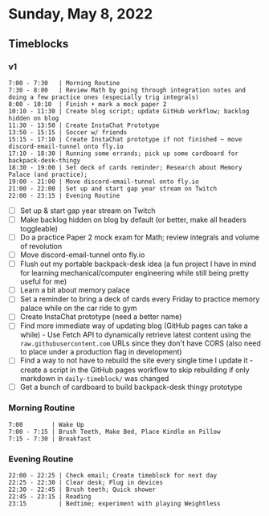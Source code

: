 # Sunday, May 8, 2022

## Timeblocks

### v1

```timeblock
7:00 - 7:30   | Morning Routine
7:30 - 8:00   | Review Math by going through integration notes and doing a few practice ones (especially trig integrals)
8:00 - 10:10  | Finish + mark a mock paper 2
10:10 - 11:30 | Create blog script; update GitHub workflow; backlog hidden on blog
11:30 - 13:50 | Create InstaChat Prototype
13:50 - 15:15 | Soccer w/ friends
15:15 - 17:10 | Create InstaChat prototype if not finished ~ move discord-email-tunnel onto fly.io
17:10 - 18:30 | Running some errands; pick up some cardboard for backpack-desk-thingy
18:30 - 19:00 | Set deck of cards reminder; Research about Memory Palace (and practice);
19:00 - 21:00 | Move discord-email-tunnel onto fly.io
21:00 - 22:00 | Set up and start gap year stream on Twitch
22:00 - 23:15 | Evening Routine
```

- [ ] Set up & start gap year stream on Twitch
- [ ] Make backlog hidden on blog by default (or better, make all headers toggleable)
- [ ] Do a practice Paper 2 mock exam for Math; review integrals and volume of revolution
- [ ] Move discord-email-tunnel onto fly.io
- [ ] Flush out my portable backpack-desk idea (a fun project I have in mind for learning mechanical/computer   engineering while still being pretty useful for me)
- [ ] Learn a bit about memory palace
- [ ] Set a reminder to bring a deck of cards every Friday to practice memory palace while on the car ride to gym
- [ ] Create InstaChat prototype (need a better name)
- [ ] Find more immediate way of updating blog (GitHub pages can take a while) - Use Fetch API to dynamically retrieve latest content using the `raw.githubusercontent.com` URLs since they don't have CORS (also need to place under a production flag in development)
- [ ] Find a way to not have to rebuild the site every single time I update it - create a script in the GitHub pages workflow to skip rebuilding if only markdown in `daily-timeblock/` was changed
- [ ] Get a bunch of cardboard to build backpack-desk thingy prototype

### Morning Routine

```timeblock
7:00        | Wake Up
7:00 - 7:15 | Brush Teeth, Make Bed, Place Kindle on Pillow
7:15 - 7:30 | Breakfast
```

### Evening Routine

```timeblock
22:00 - 22:25 | Check email; Create timeblock for next day
22:25 - 22:30 | Clear desk; Plug in devices
22:30 - 22:45 | Brush teeth; Quick shower
22:45 - 23:15 | Reading
23:15         | Bedtime; experiment with playing Weightless
```
